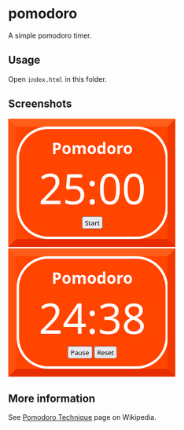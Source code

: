 
# pomodoro

A simple pomodoro timer.

## Usage

Open `index.html` in this folder.

## Screenshots

![](screen1.png)
![](screen2.png)

## More information

See [Pomodoro Technique](https://en.wikipedia.org/wiki/Pomodoro_Technique) page on Wikipedia.